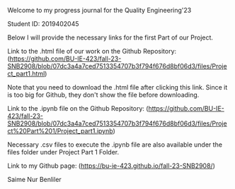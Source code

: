 Welcome to my progress journal for the Quality Engineering'23

Student ID: 2019402045

Below I will provide the necessary links for the first Part of our Project.

Link to the .html file of our work on the Github Repository: 
(https://github.com/BU-IE-423/fall-23-SNB2908/blob/07dc3a4a7ced7513354707b3f794f676d8bf06d3/files/Project_part1.html)

Note that you need to download the .html file after clicking this link. Since it is too big for Github, they don't show the file before downloading.

Link to the .ipynb file on the Github Repository: 
(https://github.com/BU-IE-423/fall-23-SNB2908/blob/07dc3a4a7ced7513354707b3f794f676d8bf06d3/files/Project%20Part%201/Project_part1.ipynb)

Necessary .csv files to execute the .ipynb file are also available under the files folder under Project Part 1 Folder.


Link to my Github page: 
(https://bu-ie-423.github.io/fall-23-SNB2908/)

Saime Nur Benliler

